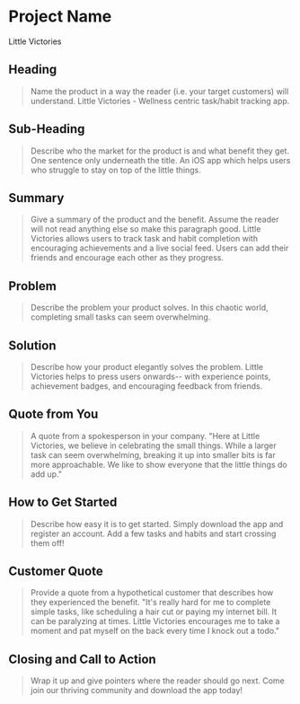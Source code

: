 <!--
> This material was originally posted [here](http://www.quora.com/What-is-Amazons-approach-to-product-development-and-product-management). It is reproduced here for posterities sake.

There is an approach called "working backwards" that is widely used at Amazon. They work backwards from the customer, rather than starting with an idea for a product and trying to bolt customers onto it. While working backwards can be applied to any specific product decision, using this approach is especially important when developing new products or features.

For new initiatives a product manager typically starts by writing an internal press release announcing the finished product. The target audience for the press release is the new/updated product's customers, which can be retail customers or internal users of a tool or technology. Internal press releases are centered around the customer problem, how current solutions (internal or external) fail, and how the new product will blow away existing solutions.

If the benefits listed don't sound very interesting or exciting to customers, then perhaps they're not (and shouldn't be built). Instead, the product manager should keep iterating on the press release until they've come up with benefits that actually sound like benefits. Iterating on a press release is a lot less expensive than iterating on the product itself (and quicker!).

If the press release is more than a page and a half, it is probably too long. Keep it simple. 3-4 sentences for most paragraphs. Cut out the fat. Don't make it into a spec. You can accompany the press release with a FAQ that answers all of the other business or execution questions so the press release can stay focused on what the customer gets. My rule of thumb is that if the press release is hard to write, then the product is probably going to suck. Keep working at it until the outline for each paragraph flows.

Oh, and I also like to write press-releases in what I call "Oprah-speak" for mainstream consumer products. Imagine you're sitting on Oprah's couch and have just explained the product to her, and then you listen as she explains it to her audience. That's "Oprah-speak", not "Geek-speak".

Once the project moves into development, the press release can be used as a touchstone; a guiding light. The product team can ask themselves, "Are we building what is in the press release?" If they find they're spending time building things that aren't in the press release (overbuilding), they need to ask themselves why. This keeps product development focused on achieving the customer benefits and not building extraneous stuff that takes longer to build, takes resources to maintain, and doesn't provide real customer benefit (at least not enough to warrant inclusion in the press release).
 -->


# Project Name
Little Victories

## Heading
  > Name the product in a way the reader (i.e. your target customers) will understand.
  Little Victories - Wellness centric task/habit tracking app.

## Sub-Heading
  > Describe who the market for the product is and what benefit they get. One sentence only underneath the title.
  An iOS app which helps users who struggle to stay on top of the little things.

## Summary
  > Give a summary of the product and the benefit. Assume the reader will not read anything else so make this paragraph good.
  Little Victories allows users to track task and habit completion with encouraging achievements and a live social feed. Users can add their friends and encourage each other as they progress.

## Problem
  > Describe the problem your product solves.
  In this chaotic world, completing small tasks can seem overwhelming.

## Solution
  > Describe how your product elegantly solves the problem.
  Little Victories helps to press users onwards-- with experience points, achievement badges, and encouraging feedback from friends.

## Quote from You
  > A quote from a spokesperson in your company.
  "Here at Little Victories, we believe in celebrating the small things. While a larger task can seem overwhelming, breaking it up into smaller bits is far more approachable. We like to show everyone that the little things do add up."

## How to Get Started
  > Describe how easy it is to get started.
  Simply download the app and register an account. Add a few tasks and habits and start crossing them off!

## Customer Quote
  > Provide a quote from a hypothetical customer that describes how they experienced the benefit.
  "It's really hard for me to complete simple tasks, like scheduling a hair cut or paying my internet bill. It can be paralyzing at times. Little Victories encourages me to take a moment and pat myself on the back every time I knock out a todo."

## Closing and Call to Action
  > Wrap it up and give pointers where the reader should go next.
  Come join our thriving community and download the app today!